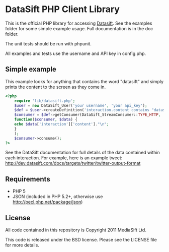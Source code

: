 DataSift PHP Client Library
===========================

This is the official PHP library for accessing [Datasift](http://www.datasift.net/). See the examples folder for some simple example usage. Full documentation is in the doc folder.

The unit tests should be run with phpunit.

All examples and tests use the username and API key in config.php.

Simple example
--------------

This example looks for anything that contains the word "datasift" and simply prints the content to the screen as they come in.

```php
<?php
	require 'lib/datasift.php';
	$user = new DataSift_User('your username', 'your api_key');
	$def = $user->createDefinition('interaction.content contains "datasift"');
	$consumer = $def->getConsumer(DataSift_StreamConsumer::TYPE_HTTP,
	function($consumer, $data) {
	echo $data['interaction']['content']."\n";
	}
	);
	$consumer->consume();
?>
```

See the DataSift documentation for full details of the data contained within each interaction. For example, here is an example tweet: http://dev.datasift.com/docs/targets/twitter/twitter-output-format


Requirements
------------

* PHP 5
* JSON (included in PHP 5.2+, otherwise use http://pecl.php.net/package/json)


License
-------

All code contained in this repository is Copyright 2011 MediaSift Ltd.

This code is released under the BSD license. Please see the LICENSE file for more details.
